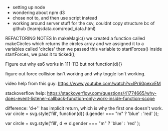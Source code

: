 - setting up node
- wondering about npm d3 
- chose not to, and then use script instead
- working around server stuff for the csv, couldnt copy structure bc of github
(learnjsdata.com/read_data.html)

REFACTORING NOTES
In makeMagic()
we created a function called makeCircles which returns the circles array
and we assigned it to a variables called 'circles'
then we passed this variable to startForces()
inside startForces, we pass it to ticked();


Figure out why es6 works in 111-113 but not function(d){}

figure out force collision isn't working
and why toggle isn't working.

video help from this guy:
https://www.youtube.com/watch?v=lPr60pexvEM

stackoverflow help: 
https://stackoverflow.com/questions/41774665/why-does-event-listener-callback-function-only-work-inside-function-scope

difference: 'd=>'' has implicit return, which is why the first one doesn't work. 
var circle = svg.style('fill', function(d){
                      d.gender === "m" ? 'blue' : 'red'
                   });

var circle = svg.style('fill', d =>
  d.gender === "m" ? 'blue' : 'red'
);

